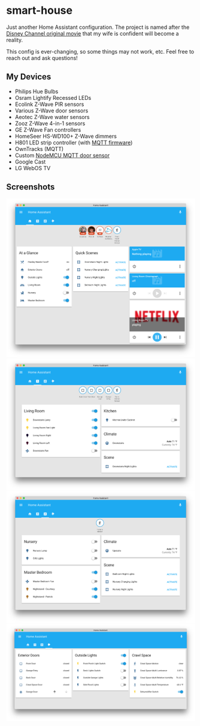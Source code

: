 # smart-house
Just another Home Assistant configuration. The project is named after the [Disney Channel original movie](http://www.imdb.com/title/tt0192618) that my wife is confident will become a reality.

This config is ever-changing, so some things may not work, etc. Feel free to reach out and ask questions!

## My Devices
* Philips Hue Bulbs
* Osram Lightify Recessed LEDs
* Ecolink Z-Wave PIR sensors
* Various Z-Wave door sensors
* Aeotec Z-Wave water sensors
* Zooz Z-Wave 4-in-1 sensors
* GE Z-Wave Fan controllers
* HomeSeer HS-WD100+ Z-Wave dimmers
* H801 LED strip controller (with [MQTT firmware](https://github.com/open-homeautomation/h801/tree/master/mqtt))
* OwnTracks (MQTT)
* Custom [NodeMCU MQTT door sensor](https://github.com/patrickeasters/nodemcu-sensor-mqtt)
* Google Cast
* LG WebOS TV

## Screenshots

<img src="https://raw.githubusercontent.com/patrickeasters/smart-house/master/_etc/img/home.png?v1">

<img src="https://raw.githubusercontent.com/patrickeasters/smart-house/master/_etc/img/downstairs.png?v1">

<img src="https://raw.githubusercontent.com/patrickeasters/smart-house/master/_etc/img/upstairs.png?v1">

<img src="https://raw.githubusercontent.com/patrickeasters/smart-house/master/_etc/img/outside.png?v1">
